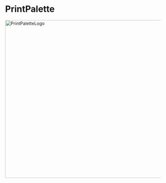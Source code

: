 # PrintPalette

<img width="512" height="512" alt="PrintPaletteLogo" src="https://github.com/user-attachments/assets/be7c37ad-a735-47a8-87ea-685d6eb9c67c" />
